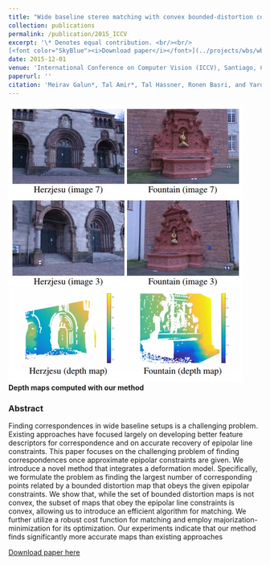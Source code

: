 ```yaml
---
title: "Wide baseline stereo matching with convex bounded-distortion constraints"
collection: publications
permalink: /publication/2015_ICCV
excerpt: '\* Denotes equal contribution. <br/><br/>
[<font color="SkyBlue"><i>Download paper</i></font>](../projects/wbs/wbs-iccv2015.pdf)'
date: 2015-12-01
venue: 'International Conference on Computer Vision (ICCV), Santiago, Chile'
paperurl: ''
citation: 'Meirav Galun*, Tal Amir*, Tal Hassner, Ronen Basri, and Yaron Lipman. <i>Wide baseline stereo matching with convex bounded-distortion constraints.</i> International Conference on Computer Vision (ICCV), Santiago, Chile, 2015.'
---
```


<img src='../projects/wbs/teaser.jpg'><br/>
<b>Depth maps computed with our method</b>

### Abstract
Finding correspondences in wide baseline setups is a challenging problem. Existing approaches have focused largely on developing better feature descriptors for correspondence and on accurate recovery of epipolar line constraints. This paper focuses on the challenging problem of finding correspondences once approximate epipolar constraints are given. We introduce a novel method that integrates a deformation model. Specifically, we formulate the problem as finding the largest number of corresponding points related by a bounded distortion map that obeys the given epipolar constraints. We show that, while the set of bounded distortion maps is not convex, the subset of maps that obey the epipolar line constraints is convex, allowing us to introduce an efficient algorithm for matching. We further utilize a robust cost function for matching and employ majorization-minimization for its optimization. Our experiments indicate that our method finds significantly more accurate maps than existing approaches


[Download paper here](../projects/wbs/wbs-iccv2015.pdf)
